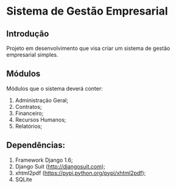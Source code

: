 # Sistema de Gestão Empresarial

## Introdução

Projeto em desenvolvimento que visa criar um sistema de gestão empresarial simples.

## Módulos

Módulos que o sistema deverá conter:

1. Administração Geral;
2. Contratos;
3. Financeiro;
4. Recursos Humanos;
5. Relatórios;

## Dependências:

1. Framework Django 1.6;
2. Django Suit (http://djangosuit.com);
3. xhtml2pdf (https://pypi.python.org/pypi/xhtml2pdf);
4. SQLite






